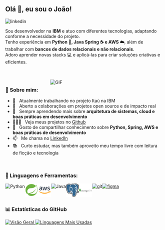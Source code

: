 ## Olá 👋, eu sou o João!
<a href='https://www.linkedin.com/in/joão-goldoni-ambrósio-444466211'><img align='left' alt="linkedin" src="https://raw.githubusercontent.com/rahul-jha98/rahul-jha98/561d474902b59c7429ec22bb73e225696c27b202/assets/linkedin.svg" height='18px'/></a><br>

Sou desenvolvedor na **IBM** e atuo com diferentes tecnologias, adaptando conforme a necessidade do projeto.  
Tenho experiência em **Python 🐍, Java Spring ☕ e AWS ☁️**, além de trabalhar com **bancos de dados relacionais e não relacionais**.  
Adoro aprender novas stacks 💻 e aplicá-las para criar soluções criativas e eficientes.  

<br/>
<br/>

<img align="right" alt="GIF" src="https://raw.githubusercontent.com/rahul-jha98/rahul-jha98/main/techstack.gif" width="360px"/>

### 🧐 Sobre mim:

- 🔭 &nbsp; Atualmente trabalhando no projeto Itaú na IBM
- 🤝 &nbsp; Aberto a colaborações em projetos open source e de impacto real
- 🌱 &nbsp; Sempre aprendendo mais sobre **arquitetura de sistemas, cloud e boas práticas em desenvolvimento**
- 👨🏻‍💻 &nbsp; Veja meus projetos no [Github](https://github.com/JoaomBRosio)
- 💬 &nbsp; Gosto de compartilhar conhecimento sobre **Python, Spring, AWS e boas práticas de desenvolvimento**
- 📫 &nbsp; Me chama no [LinkedIn](https://www.linkedin.com/in/joão-goldoni-ambrósio-444466211)
- 📚 &nbsp; Curto estudar, mas também aproveito meu tempo livre com leitura de ficção e tecnologia  

<br>

### 🔨 Linguagens e Ferramentas:
<a href="https://www.python.org" target="_blank"><img align="left" alt="Python" height ="42px" src="https://raw.githubusercontent.com/rahul-jha98/github_readme_icons/main/language_and_tools/square/python/python.svg"></a>
<a href="https://spring.io/projects/spring-boot" target="_blank"><img align="left" alt="Spring" height ="42px" src="https://raw.githubusercontent.com/github/explore/main/topics/spring-boot/spring-boot.png"></a>
<a href="https://aws.amazon.com/" target="_blank"> <img align="left" alt="AWS" height ="42px" src="https://raw.githubusercontent.com/github/explore/main/topics/aws/aws.png"> </a>
<a href="https://www.java.com" target="_blank"><img align="left" alt="Java" height ="42px" src="https://raw.githubusercontent.com/rahul-jha98/github_readme_icons/main/language_and_tools/square/java/java.svg"></a>
<a href="https://www.postgresql.org/" target="_blank"><img align="left" alt="PostgreSQL" height ="42px" src="https://raw.githubusercontent.com/github/explore/main/topics/postgresql/postgresql.png"></a>
<a href="https://www.mongodb.com/" target="_blank"><img align="left" alt="MongoDB" height ="42px" src="https://raw.githubusercontent.com/github/explore/main/topics/mongodb/mongodb.png"></a>
<a href="https://git-scm.com/" target="_blank"> <img src="https://raw.githubusercontent.com/rahul-jha98/github_readme_icons/main/language_and_tools/square/git-scm/git-scm.svg" align="left" alt="git" height='42px'/> </a>
<a href="https://www.figma.com/" target="_blank"> <img src="https://raw.githubusercontent.com/rahul-jha98/github_readme_icons/main/language_and_tools/square/figma/figma.svg" alt="figma" height='42px'/> </a>

<br>

### 📊 Estatísticas do GitHub
<a href='https://github.com/JoaomBRosio'>
  
![Visão Geral](https://github-readme-stats.vercel.app/api?username=JoaomBRosio&show_icons=true&theme=radical)
![Linguagens Mais Usadas](https://github-readme-stats.vercel.app/api/top-langs/?username=JoaomBRosio&layout=compact&theme=radical)

</a>
